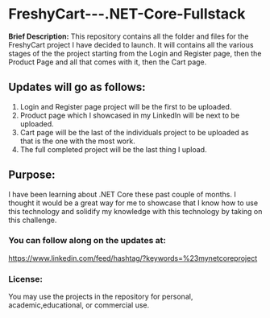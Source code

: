 # FreshyCart---.NET-Core-Fullstack

**Brief Description:** This repository contains all the folder and files for the FreshyCart project I have decided to launch. 
It will contains all the various stages of the the project starting from the Login and Register page, then the Product Page and all that comes with it, then the Cart page.

## Updates will go as follows:
1. Login and Register page project will be the first to be uploaded.
2. Product page which I showcased in my LinkedIn will be next to be uploaded. 
3. Cart page will be the last of the individuals project to be uploaded as that is the one with the most work. 
4. The full completed project will be the last thing I upload. 

## Purpose: 
I have been learning about .NET Core these past couple of months. I thought it would be a 
great way for me to showcase that I know how to use this technology and solidify my knowledge with this technology by taking on 
this challenge. 



### You can follow along on the updates at:
https://www.linkedin.com/feed/hashtag/?keywords=%23mynetcoreproject


### License:
You may use the projects in the repository for personal, academic,educational, or commercial use. 
